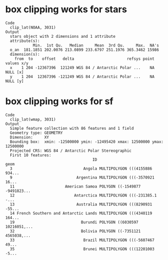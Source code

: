 # box clipping works for stars

    Code
      clip_lat(NOAA, 3031)
    Output
      stars object with 2 dimensions and 1 attribute
      attribute(s):
                Min.  1st Qu.   Median     Mean  3rd Qu.     Max.  NA's
      o_an  181.1851 202.0076 213.0899 233.6797 251.1976 365.3462 15986
      dimension(s):
        from  to    offset   delta                       refsys point values x/y
      x    1 204 -12367396  121249 WGS 84 / Antarctic Polar ...    NA   NULL [x]
      y    1 204  12367396 -121249 WGS 84 / Antarctic Polar ...    NA   NULL [y]

# box clipping works for sf

    Code
      clip_lat(wmap, 3031)
    Output
      Simple feature collection with 86 features and 1 field
      Geometry type: GEOMETRY
      Dimension:     XY
      Bounding box:  xmin: -12500000 ymin: -12495420 xmax: 12500000 ymax: 12500000
      Projected CRS: WGS 84 / Antarctic Polar Stereographic
      First 10 features:
                                          ID                           geom
      3                               Angola MULTIPOLYGON (((4155886 934...
      9                            Argentina MULTIPOLYGON (((-3570921 16...
      11                      American Samoa POLYGON ((-1549877 -9491823...
      12                          Antarctica MULTIPOLYGON (((-231385.1 -...
      13                           Australia MULTIPOLYGON (((8290931 -55...
      14 French Southern and Antarctic Lands MULTIPOLYGON (((4340119 164...
      19                             Burundi POLYGON ((6030597 10216051,...
      32                             Bolivia POLYGON ((-7351121 4565038,...
      33                              Brazil MULTIPOLYGON (((-5607467 49...
      35                              Brunei MULTIPOLYGON (((12201003 -5...

